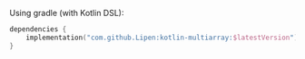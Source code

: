 Using gradle (with Kotlin DSL): 

```kotlin
dependencies {
    implementation("com.github.Lipen:kotlin-multiarray:$latestVersion")
}
```
